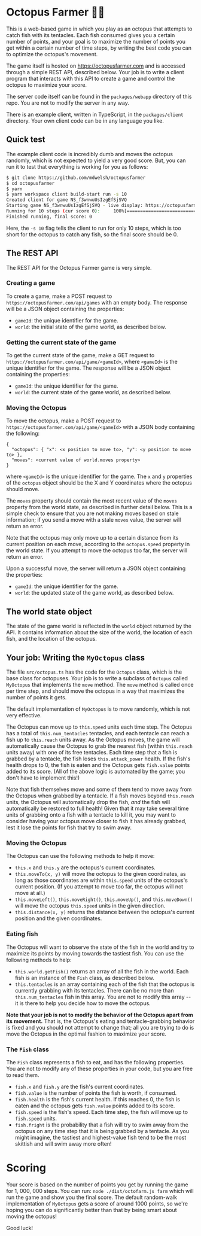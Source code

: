 # Octopus Farmer 🐙🌱

This is a web-based game in which you play as an octopus that attempts to catch fish
with its tentacles. Each fish consumed gives you a certain number of points, and your goal is
to maximize the number of points you get within a certain number of time steps, by writing the
best code you can to optimize the octopus's movement.

The game itself is hosted on https://octopusfarmer.com and is accessed through a simple REST
API, described below. Your job is to write a client program that interacts with this API to
create a game and control the octopus to maximize your score.

The server code itself can be found in the `packages/webapp` directory of this repo.
You are not to modify the server in any way.

There is an example client, written in TypeScript, in the `packages/client` directory.
Your own client code can be in any language you like.

## Quick test

The example client code is incredibly dumb and moves the octopus randomly, which is not
expected to yield a very good score. But, you can run it to test that everything is working
for you as follows:

```bash
$ git clone https://github.com/mdwelsh/octopusfarmer
$ cd octopusfarmer
$ yarn
$ yarn workspace client build-start run -s 10
Created client for game NS_f3wnwuUsIzgEfSjSVQ
Starting game NS_f3wnwuUsIzgEfSjSVQ - live display: https://octopusfarmer.com/game/NS_f3wnwuUsIzgEfSjSVQ
Running for 10 steps (cur score 0):     100%[==============================================================>] done
Finished running, final score: 0
```

Here, the `-s 10` flag tells the client to run for only 10 steps, which is too short for the
octopus to catch any fish, so the final score should be 0.

## The REST API

The REST API for the Octopus Farmer game is very simple.

### Creating a game

To create a game, make a POST request to `https://octopusfarmer.com/api/games` with an empty body.
The response will be a JSON object containing the properties:

- `gameId`: the unique identifier for the game.
- `world`: the initial state of the game world, as described below.

### Getting the current state of the game

To get the current state of the game, make a GET request to `https://octopusfarmer.com/api/game/<gameId>`,
where `<gameId>` is the unique identifier for the game. The response will be a JSON object containing
the properties:

- `gameId`: the unique identifier for the game.
- `world`: the current state of the game world, as described below.

### Moving the Octopus

To move the octopus, make a POST request to `https://octopusfarmer.com/api/game/<gameId>` with
a JSON body containing the following:

```
{
  "octopus": { "x": <x position to move to>, "y": <y position to move to> },
  "moves": <current value of world.moves property>
}
```

where `<gameId>` is the unique identifier for the game. The `x` and `y` properties of the `octopus`
object should be the X and Y coordinates where the octopus should move.

The `moves` property should contain the most recent value of the `moves` property from the
world state, as described in further detail below. This is a simple check to ensure that you
are not making moves based on stale information; if you send a move with a stale `moves` value,
the server will return an error.

Note that the octopus may only move up to a certain distance from its current position on each
move, according to the `octopus.speed` property in the world state. If you attempt to move the
octopus too far, the server will return an error.

Upon a successful move, the server will return a JSON object containing the properties:

- `gameId`: the unique identifier for the game.
- `world`: the updated state of the game world, as described below.

## The world state object

The state of the game world is reflected in the `world` object returned by the API. It contains
information about the size of the world, the location of each fish, and the location of the
octopus.

## Your job: Writing the `MyOctopus` class

The file `src/octopus.ts` has the code for the `Octopus` class, which is the base class for
octopuses. Your job is to write a subclass of `Octopus` called `MyOctopus` that implements
the `move` method. The `move` method is called once per time step, and should move the octopus
in a way that maximizes the number of points it gets.

The default implementation of `MyOctopus` is to move randomly, which is not very effective.

The Octopus can move up to `this.speed` units each time step. The Octopus has a total of
`this.num_tentacles` tentacles, and each tentacle can reach a fish up to `this.reach` units
away. As the Octopus moves, the game will automatically cause the Octopus to grab the nearest
fish (within `this.reach` units away) with one of its free tentacles. Each time step that a
fish is grabbed by a tentacle, the fish loses `this.attack_power` health. If the fish's health
drops to 0, the fish is eaten and the Octopus gets `fish.value` points added to its score.
(All of the above logic is automated by the game; you don't have to implement this!)

Note that fish themselves move and some of them tend to move away from the Octopus when
grabbed by a tentacle. If a fish moves beyond `this.reach` units, the Octopus will automatically
drop the fish, _and_ the fish will automatically be restored to full health! Given that it
may take several time units of grabbing onto a fish with a tentacle to kill it, you may
want to consider having your octopus move closer to fish it has already grabbed, lest it lose
the points for fish that try to swim away.

### Moving the Octopus

The Octopus can use the following methods to help it move:

- `this.x` and `this.y` are the octopus's current coordinates.
- `this.moveTo(x, y)` will move the octopus to the given coordinates, as long as those coordinates
  are within `this.speed` units of the octopus's current position. (If you attempt to move too far,
  the octopus will not move at all.)
- `this.moveLeft()`, `this.moveRight()`, `this.moveUp()`, and `this.moveDown()` will move the
  octopus `this.speed` units in the given direction.
- `this.distance(x, y)` returns the distance between the octopus's current position and the given
  coordinates.

### Eating fish

The Octopus will want to observe the state of the fish in the world and try to maximize
its points by moving towards the tastiest fish. You can use the following methods to help:

- `this.world.getFish()` returns an array of all the fish in the world. Each fish is an
  instance of the `Fish` class, as described below.
- `this.tentacles` is an array containing each of the fish that the octopus is currently
  grabbing with its tentacles. There can be no more than `this.num_tentacles` fish in this array.
  You are not to modify this array -- it is there to help you decide how to move the octopus.

**Note that your job is not to modify the behavior of the Octopus apart from its movement.**
That is, the Octopus's eating and tentacle-grabbing behavior is fixed and you should not
attempt to change that; all you are trying to do is move the Octopus in the optimal fashion
to maximize your score.

### The `Fish` class

The `Fish` class represents a fish to eat, and has the following properties. You are not
to modify any of these properties in your code, but you are free to read them.

- `fish.x` and `fish.y` are the fish's current coordinates.
- `fish.value` is the number of points the fish is worth, if consumed.
- `fish.health` is the fish's current health. If this reaches 0, the fish is eaten and the
  octopus gets `fish.value` points added to its score.
- `fish.speed` is the fish's speed. Each time step, the fish will move up to `fish.speed`
  units.
- `fish.fright` is the probability that a fish will try to swim away from the octopus on any
  time step that it is being grabbed by a tentacle. As you might imagine, the tastiest
  and highest-value fish tend to be the most skittish and will swim away more often!

# Scoring

Your score is based on the number of points you get by running the game for 1, 000, 000 steps.
You can run: `node ./dist/octofarm.js farm` which will run the game and show you the final score.
The default random-walk implementation of `MyOctopus` gets a score of around 1000 points, so
we're hoping you can do significantly better than that by being smart about moving the octopus!

Good luck!
